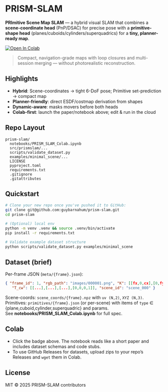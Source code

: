 # PRISM-SLAM
**PRImitive Scene Map SLAM** — a hybrid visual SLAM that combines a **scene-coordinate head** (PnP/DSAC) for precise pose with a **primitive-shape head** (planes/cuboids/cylinders/superquadrics) for a **tiny, planner-ready map**.

[![Open In Colab](https://colab.research.google.com/assets/colab-badge.svg)](https://colab.research.google.com/github/guybarnahum/prism-slam/blob/main/notebooks/PRISM_SLAM_Colab.ipynb)

> Compact, navigation-grade maps with loop closures and multi-session merging — without photorealistic reconstruction.

## Highlights
- **Hybrid**: Scene-coordinates → tight 6-DoF pose; Primitive set-prediction → compact map
- **Planner-friendly**: direct ESDF/costmap derivation from shapes
- **Dynamic-aware**: masks movers before both heads
- **Colab-first**: launch the paper/notebook above; edit & run in the cloud

## Repo Layout
```
prism-slam/
  notebooks/PRISM_SLAM_Colab.ipynb
  src/prismslam/...
  scripts/validate_dataset.py
  examples/minimal_scene/...
  LICENSE
  pyproject.toml
  requirements.txt
  .gitignore
  .gitattributes
```

## Quickstart
```bash
# Clone your new repo once you've pushed it to GitHub:
git clone git@github.com:guybarnahum/prism-slam.git
cd prism-slam

# (Optional) local env
python -m venv .venv && source .venv/bin/activate
pip install -r requirements.txt

# Validate example dataset structure
python scripts/validate_dataset.py examples/minimal_scene
```

## Dataset (brief)
Per-frame JSON (`meta/{frame}.json`):
```json
{ "frame_id": 1, "rgb_path": "images/000001.png", "K": [[fx,0,cx],[0,fy,cy],[0,0,1]],
   "T_cw": [[...],[...],[...],[0,0,0,1]], "scene_id": "scene_000" }
```
Scene-coords: `scene_coords/{frame}.npz` with `uv (N,2)`, `XYZ (N,3)`.  
Primitives: `primitives/{frame}.json` (or per-scene) with items of `type` ∈ {plane,cuboid,cylinder,superquadric} and params.  
See **notebooks/PRISM_SLAM_Colab.ipynb** for full spec.

## Colab
- Click the badge above. The notebook reads like a short paper and includes dataset schemas and code stubs.
- To use GitHub Releases for datasets, upload zips to your repo’s Releases and `wget` them in Colab.

## License
MIT © 2025 PRISM-SLAM contributors
